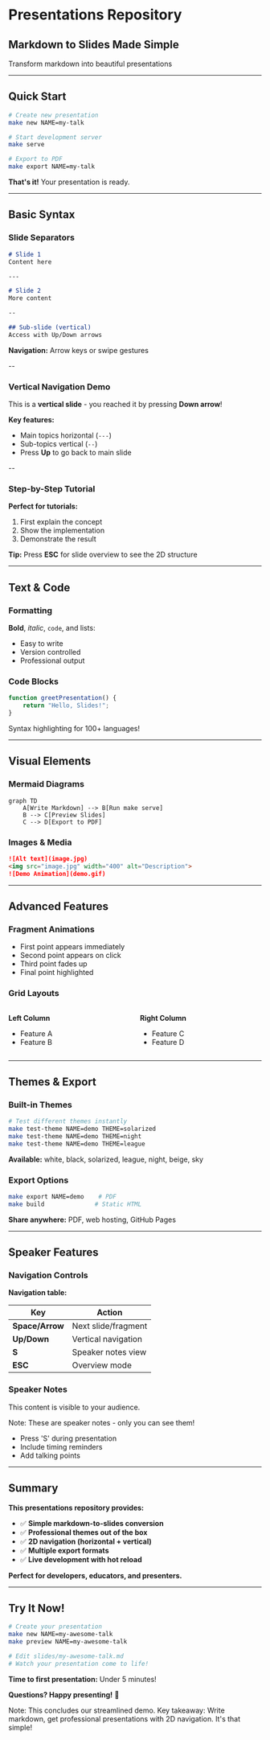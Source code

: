 # Presentations Repository
## Markdown to Slides Made Simple

Transform markdown into beautiful presentations

---

## Quick Start

```bash
# Create new presentation
make new NAME=my-talk

# Start development server
make serve

# Export to PDF
make export NAME=my-talk
```

**That's it!** Your presentation is ready.

---

## Basic Syntax

### Slide Separators
```markdown
# Slide 1
Content here

---

# Slide 2
More content

--

## Sub-slide (vertical)
Access with Up/Down arrows
```

**Navigation:** Arrow keys or swipe gestures

--

### Vertical Navigation Demo

This is a **vertical slide** - you reached it by pressing **Down arrow**!

**Key features:**
- Main topics horizontal (`---`)
- Sub-topics vertical (`--`)
- Press **Up** to go back to main slide

--

### Step-by-Step Tutorial

**Perfect for tutorials:**
1. First explain the concept
2. Show the implementation
3. Demonstrate the result

**Tip:** Press **ESC** for slide overview to see the 2D structure

---

## Text & Code

### Formatting
**Bold**, *italic*, `code`, and lists:
- Easy to write
- Version controlled
- Professional output

### Code Blocks
```javascript
function greetPresentation() {
    return "Hello, Slides!";
}
```

Syntax highlighting for 100+ languages!

---

## Visual Elements

### Mermaid Diagrams
```mermaid
graph TD
    A[Write Markdown] --> B[Run make serve]
    B --> C[Preview Slides]
    C --> D[Export to PDF]
```

### Images & Media
```markdown
![Alt text](image.jpg)
<img src="image.jpg" width="400" alt="Description">
![Demo Animation](demo.gif)
```

---

## Advanced Features

### Fragment Animations
- First point appears immediately
- Second point appears on click <!-- .element: class="fragment" -->
- Third point fades up <!-- .element: class="fragment fade-up" -->
- Final point highlighted <!-- .element: class="fragment highlight-red" -->

### Grid Layouts
<div style="display: grid; grid-template-columns: 1fr 1fr; gap: 20px;">

<div>

**Left Column**
- Feature A
- Feature B

</div>

<div>

**Right Column**
- Feature C
- Feature D

</div>

</div>

---

## Themes & Export

### Built-in Themes
```bash
# Test different themes instantly
make test-theme NAME=demo THEME=solarized
make test-theme NAME=demo THEME=night
make test-theme NAME=demo THEME=league
```

**Available:** white, black, solarized, league, night, beige, sky

### Export Options
```bash
make export NAME=demo    # PDF
make build              # Static HTML
```

**Share anywhere:** PDF, web hosting, GitHub Pages

---

## Speaker Features

### Navigation Controls

**Navigation table:**

| Key | Action |
| --------------- | ------------------- |
| **Space/Arrow** | Next slide/fragment |
| **Up/Down**     | Vertical navigation |
| **S**           | Speaker notes view  |
| **ESC**         | Overview mode       |

### Speaker Notes
This content is visible to your audience.

Note:
These are speaker notes - only you can see them!
- Press 'S' during presentation
- Include timing reminders
- Add talking points

---

## Summary

**This presentations repository provides:**

- ✅ **Simple markdown-to-slides conversion**
- ✅ **Professional themes out of the box**
- ✅ **2D navigation (horizontal + vertical)**
- ✅ **Multiple export formats**
- ✅ **Live development with hot reload**

**Perfect for developers, educators, and presenters.**

---

## Try It Now!

```bash
# Create your presentation
make new NAME=my-awesome-talk
make preview NAME=my-awesome-talk

# Edit slides/my-awesome-talk.md
# Watch your presentation come to life!
```

**Time to first presentation:** Under 5 minutes!

**Questions? Happy presenting!** 🎉

Note:
This concludes our streamlined demo. Key takeaway: Write markdown, get professional presentations with 2D navigation. It's that simple!
